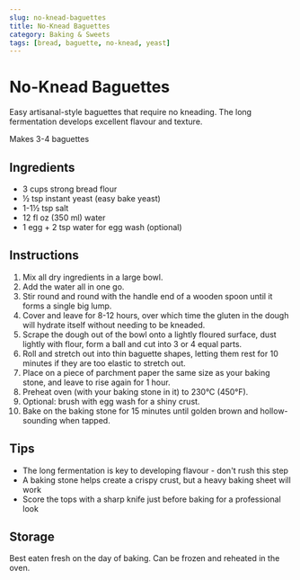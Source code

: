 ```yaml
---
slug: no-knead-baguettes
title: No-Knead Baguettes
category: Baking & Sweets
tags: [bread, baguette, no-knead, yeast]
---
```


# No-Knead Baguettes

Easy artisanal-style baguettes that require no kneading. The long fermentation develops excellent flavour and texture.

Makes 3-4 baguettes

## Ingredients

- 3 cups strong bread flour
- ½ tsp instant yeast (easy bake yeast)
- 1-1½ tsp salt
- 12 fl oz (350 ml) water
- 1 egg + 2 tsp water for egg wash (optional)

## Instructions

1. Mix all dry ingredients in a large bowl.
2. Add the water all in one go.
3. Stir round and round with the handle end of a wooden spoon until it forms a single big lump.
4. Cover and leave for 8-12 hours, over which time the gluten in the dough will hydrate itself without needing to be kneaded.
5. Scrape the dough out of the bowl onto a lightly floured surface, dust lightly with flour, form a ball and cut into 3 or 4 equal parts.
6. Roll and stretch out into thin baguette shapes, letting them rest for 10 minutes if they are too elastic to stretch out.
7. Place on a piece of parchment paper the same size as your baking stone, and leave to rise again for 1 hour.
8. Preheat oven (with your baking stone in it) to 230°C (450°F).
9. Optional: brush with egg wash for a shiny crust.
10. Bake on the baking stone for 15 minutes until golden brown and hollow-sounding when tapped.

## Tips

- The long fermentation is key to developing flavour - don't rush this step
- A baking stone helps create a crispy crust, but a heavy baking sheet will work
- Score the tops with a sharp knife just before baking for a professional look

## Storage

Best eaten fresh on the day of baking. Can be frozen and reheated in the oven.
